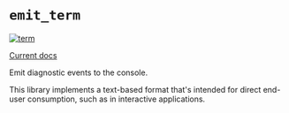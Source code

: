 # `emit_term`

[![term](https://github.com/emit-rs/emit/actions/workflows/term.yml/badge.svg)](https://github.com/emit-rs/emit/actions/workflows/term.yml)

[Current docs](https://docs.rs/emit_term/0.11.0-alpha.2/emit_term/index.html)

Emit diagnostic events to the console.

This library implements a text-based format that's intended for direct end-user consumption, such as in interactive applications.
